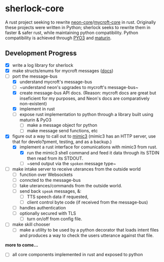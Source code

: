 # sherlock-core

A rust project seeking to rewrite [neon-core](https://github.com/NeonGeckoCom/NeonCore)/[mycroft-core](https://github.com/MycroftAI/mycroft-core) in rust. Originally these projects were written in Python; sherlock seeks to rewrite them in faster & safer rust, while maintaining python compatibility. Python compatibility is achieved through [PYO3](https://docs.rs/pyo3/latest/pyo3/) and [maturin](https://github.com/PyO3/maturin).

## Development Progress

- [x] write a log library for sherlock
- [x] make structs/enums for mycroft messages ([docs](https://github.com/MycroftAI/documentation/blob/master/docs/mycroft-technologies/mycroft-core/message-types.md))
- [ ] port the message-bus
    - [x] understand mycroft's message-bus
    - [ ] ~understand neon's upgrades to mycroft's message-bus~
    - [x] create message-bus API docs. (Reason: mycroft docs are great but inseficient for my purposes, and Neon's docs are comparatively non-existent)
    - [x] implement in rust
    - [ ] expose rust implementation to python through a library built using maturin & PyO3
        - [ ] make a message object for python
        - [ ] make message send functions, etc
- [x] figure out a way to call out to [mimic3](https://github.com/MycroftAI/mimic3) (mimic3 has an HTTP server, use that for develo?pment, testing, and as a backup.)
    - [x] implement a rust interface for comunications with mimic3 from rust.
        - [x] run the mimic3 shell command and feed it data through its STDIN then read from its STDOUT.
        - [ ] ~send output via the `spoken` message type~
- [ ] make intake server to receive uterances from the outside world
    - [ ] function over Websockets
    - [ ] conncted to the message-bus
    - [ ] take uterances/commands from the outside world.
    - [ ] send back `speak` messages, &:
        - [ ] TTS speech data if requested,
        - [ ] client control byte code (if received from the message-bus)
    - [ ] handles authentication
    - [ ] optionally secured with TLS
        - [ ] turn on/off from config file.
- [ ] make skill chooser
    - [ ] make a utility to be used by a python decorator that loads intent files and produces a way to check the users utterance against that file.
<!-- - [ ]  -->

**more to come...**

- [ ] all core components implemented in rust and exposed to python


